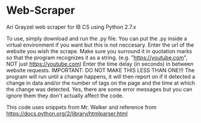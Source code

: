 # Web-Scraper
Ari Grayzel web scraper for IB CS using Python 2.7.x

To use, simply download and run the .py file. You can put the .py inside a virtual environment if you want but this is not neccesary.
Enter the url of the website you wish the scrape. Make sure you surround it in quotation marks so that the program recognizes it as a string. (e.g. "https://youtube.com", NOT just https://youtube.com)
Enter the time delay (in seconds) in between website requests. IMPORTANT: DO NOT MAKE THIS LESS THAN ONE!!!
The program will run until a change happens, it will then report on if it detected a change in data and/or the number of tags on the page and the time at which the change was detected.
Yes, there are some error messages but you can ignore them they don't actually affect the code.

This code uses snippets from Mr. Walker and reference from https://docs.python.org/2/library/htmlparser.html
